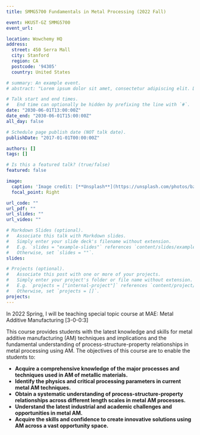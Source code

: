 ```yaml
---
title: SMMG5700 Fundamentals in Metal Processing (2022 Fall)

event: HKUST-GZ SMMG5700
event_url: 

location: Wowchemy HQ
address:
  street: 450 Serra Mall
  city: Stanford
  region: CA
  postcode: '94305'
  country: United States

# summary: An example event.
# abstract: "Lorem ipsum dolor sit amet, consectetur adipiscing elit. Duis posuere tellusac convallis placerat. Proin tincidunt magna sed ex sollicitudin condimentum. Sed ac faucibus dolor, scelerisque sollicitudin nisi. Cras purus urna, suscipit quis sapien eu, pulvinar tempor diam."

# Talk start and end times.
#   End time can optionally be hidden by prefixing the line with `#`.
date: "2030-06-01T13:00:00Z"
date_end: "2030-06-01T15:00:00Z"
all_day: false

# Schedule page publish date (NOT talk date).
publishDate: "2017-01-01T00:00:00Z"

authors: []
tags: []

# Is this a featured talk? (true/false)
featured: false

image:
  caption: 'Image credit: [**Unsplash**](https://unsplash.com/photos/bzdhc5b3Bxs)'
  focal_point: Right

url_code: ""
url_pdf: ""
url_slides: ""
url_video: ""

# Markdown Slides (optional).
#   Associate this talk with Markdown slides.
#   Simply enter your slide deck's filename without extension.
#   E.g. `slides = "example-slides"` references `content/slides/example-slides.md`.
#   Otherwise, set `slides = ""`.
slides:

# Projects (optional).
#   Associate this post with one or more of your projects.
#   Simply enter your project's folder or file name without extension.
#   E.g. `projects = ["internal-project"]` references `content/project/deep-learning/index.md`.
#   Otherwise, set `projects = []`.
projects:
---
```


In 2022 Spring, I will be teaching special topic course at MAE: Metal Additive Manufacturing [3-0-0:3]

This course provides students with the latest knowledge and skills for metal additive manufacturing (AM) techniques and implications and the fundamental understanding of process-structure-property relationships in metal processing using AM. The objectives of this course are to enable the students to:</span>

* <span style="font-size: 1em;">**Acquire a comprehensive knowledge of the major processes and techniques used in AM of metallic materials.**
* <span style="font-size: 1em;">**Identify the physics and critical processing parameters in current metal AM techniques.**
* <span style="font-size: 1em;">**Obtain a systematic understanding of process-structure-property relationships across different length scales in metal AM processes.**
* <span style="font-size: 1em;">**Understand the latest industrial and academic challenges and opportunities in metal AM.**
* <span style="font-size: 1em;">**Acquire the skills and confidence to create innovative solutions using AM across a vast opportunity space.**

